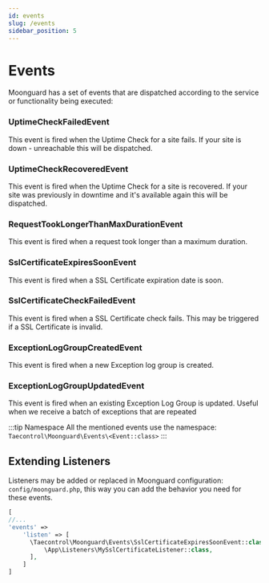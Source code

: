 ```yaml
---
id: events
slug: /events
sidebar_position: 5
---
```


# Events

Moonguard has a set of events that are dispatched according to the service or functionality being executed:

### UptimeCheckFailedEvent

This event is fired when the Uptime Check for a site fails. If your site is down - unreachable this will be dispatched.

### UptimeCheckRecoveredEvent

This event is fired when the Uptime Check for a site is recovered. If your site was previously in downtime and it's available again this will be dispatched.

### RequestTookLongerThanMaxDurationEvent

This event is fired when a request took longer than a maximum duration.

### SslCertificateExpiresSoonEvent

This event is fired when a SSL Certificate expiration date is soon.

### SslCertificateCheckFailedEvent

This event is fired when a SSL Certificate check fails. This may be triggered if a SSL Certificate is invalid.

### ExceptionLogGroupCreatedEvent

This event is fired when a new Exception log group is created.

### ExceptionLogGroupUpdatedEvent

This event is fired when an existing Exception Log Group is updated. Useful when we receive a batch of exceptions that are repeated

:::tip Namespace
All the mentioned events use the namespace: `Taecontrol\Moonguard\Events\<Event::class>`
:::

## Extending Listeners

Listeners may be added or replaced in Moonguard configuration: `config/moonguard.php`, this way you can add the behavior you need for these events.

```php
[
//...
'events' =>
  	'listen' => [
      \Taecontrol\Moonguard\Events\SslCertificateExpiresSoonEvent::class => [
          \App\Listeners\MySslCertificateListener::class,
      ],
    ]
]
```
